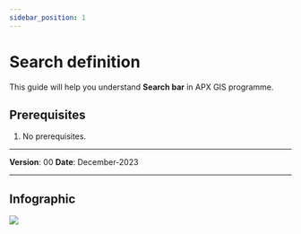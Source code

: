 ```yaml
---
sidebar_position: 1
---
```

# Search definition

This guide will help you understand **Search bar** in APX GIS programme.

## **Prerequisites**
1.	No prerequisites.

------------

**Version**: 00
**Date**: December-2023

------------
## **Infographic**


![](/img/GEN-SRCH-DEF/search-definition.svg
)